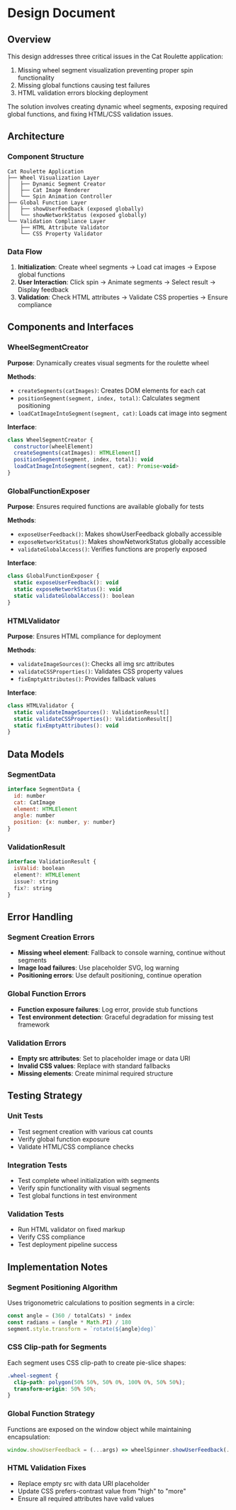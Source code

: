 # Design Document

## Overview

This design addresses three critical issues in the Cat Roulette application:
1. Missing wheel segment visualization preventing proper spin functionality
2. Missing global functions causing test failures
3. HTML validation errors blocking deployment

The solution involves creating dynamic wheel segments, exposing required global functions, and fixing HTML/CSS validation issues.

## Architecture

### Component Structure
```
Cat Roulette Application
├── Wheel Visualization Layer
│   ├── Dynamic Segment Creator
│   ├── Cat Image Renderer
│   └── Spin Animation Controller
├── Global Function Layer
│   ├── showUserFeedback (exposed globally)
│   └── showNetworkStatus (exposed globally)
└── Validation Compliance Layer
    ├── HTML Attribute Validator
    └── CSS Property Validator
```

### Data Flow
1. **Initialization**: Create wheel segments → Load cat images → Expose global functions
2. **User Interaction**: Click spin → Animate segments → Select result → Display feedback
3. **Validation**: Check HTML attributes → Validate CSS properties → Ensure compliance

## Components and Interfaces

### WheelSegmentCreator
**Purpose**: Dynamically creates visual segments for the roulette wheel

**Methods**:
- `createSegments(catImages)`: Creates DOM elements for each cat
- `positionSegment(segment, index, total)`: Calculates segment positioning
- `loadCatImageIntoSegment(segment, cat)`: Loads cat image into segment

**Interface**:
```javascript
class WheelSegmentCreator {
  constructor(wheelElement)
  createSegments(catImages): HTMLElement[]
  positionSegment(segment, index, total): void
  loadCatImageIntoSegment(segment, cat): Promise<void>
}
```

### GlobalFunctionExposer
**Purpose**: Ensures required functions are available globally for tests

**Methods**:
- `exposeUserFeedback()`: Makes showUserFeedback globally accessible
- `exposeNetworkStatus()`: Makes showNetworkStatus globally accessible
- `validateGlobalAccess()`: Verifies functions are properly exposed

**Interface**:
```javascript
class GlobalFunctionExposer {
  static exposeUserFeedback(): void
  static exposeNetworkStatus(): void
  static validateGlobalAccess(): boolean
}
```

### HTMLValidator
**Purpose**: Ensures HTML compliance for deployment

**Methods**:
- `validateImageSources()`: Checks all img src attributes
- `validateCSSProperties()`: Validates CSS property values
- `fixEmptyAttributes()`: Provides fallback values

**Interface**:
```javascript
class HTMLValidator {
  static validateImageSources(): ValidationResult[]
  static validateCSSProperties(): ValidationResult[]
  static fixEmptyAttributes(): void
}
```

## Data Models

### SegmentData
```javascript
interface SegmentData {
  id: number
  cat: CatImage
  element: HTMLElement
  angle: number
  position: {x: number, y: number}
}
```

### ValidationResult
```javascript
interface ValidationResult {
  isValid: boolean
  element?: HTMLElement
  issue?: string
  fix?: string
}
```

## Error Handling

### Segment Creation Errors
- **Missing wheel element**: Fallback to console warning, continue without segments
- **Image load failures**: Use placeholder SVG, log warning
- **Positioning errors**: Use default positioning, continue operation

### Global Function Errors
- **Function exposure failures**: Log error, provide stub functions
- **Test environment detection**: Graceful degradation for missing test framework

### Validation Errors
- **Empty src attributes**: Set to placeholder image or data URI
- **Invalid CSS values**: Replace with standard fallbacks
- **Missing elements**: Create minimal required structure

## Testing Strategy

### Unit Tests
- Test segment creation with various cat counts
- Verify global function exposure
- Validate HTML/CSS compliance checks

### Integration Tests
- Test complete wheel initialization with segments
- Verify spin functionality with visual segments
- Test global functions in test environment

### Validation Tests
- Run HTML validator on fixed markup
- Verify CSS compliance
- Test deployment pipeline success

## Implementation Notes

### Segment Positioning Algorithm
Uses trigonometric calculations to position segments in a circle:
```javascript
const angle = (360 / totalCats) * index
const radians = (angle * Math.PI) / 180
segment.style.transform = `rotate(${angle}deg)`
```

### CSS Clip-path for Segments
Each segment uses CSS clip-path to create pie-slice shapes:
```css
.wheel-segment {
  clip-path: polygon(50% 50%, 50% 0%, 100% 0%, 50% 50%);
  transform-origin: 50% 50%;
}
```

### Global Function Strategy
Functions are exposed on the window object while maintaining encapsulation:
```javascript
window.showUserFeedback = (...args) => wheelSpinner.showUserFeedback(...args)
```

### HTML Validation Fixes
- Replace empty src with data URI placeholder
- Update CSS prefers-contrast value from "high" to "more"
- Ensure all required attributes have valid values